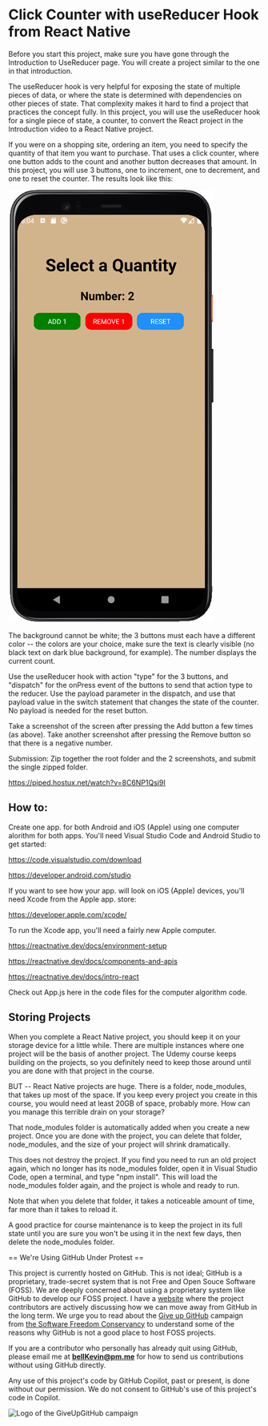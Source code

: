 # Click Counter with useReducer Hook from React Native

Before you start this project, make sure you have gone through the Introduction to UseReducer page. You will create a project similar to the one in that introduction.

The useReducer hook is very helpful for exposing the state of multiple pieces of data, or where the state is determined with dependencies on other pieces of state. That complexity makes it hard to find a project that practices the concept fully. In this project, you will use the useReducer hook for a single piece of state, a counter, to convert the React project in the Introduction video to a React Native project.

If you were on a shopping site, ordering an item, you need to specify the quantity of that item you want to purchase. That uses a click counter, where one button adds to the count and another button decreases that amount. In this project, you will use 3 buttons, one to increment, one to decrement, and one to reset the counter. The results look like this:

![clickReducer.PNG](https://github.com/bell-kevin/useReducerClickCounter/blob/main/clickReducer.PNG)

The background cannot be white; the 3 buttons must each have a different color -- the colors are your choice, make sure the text is clearly visible (no black text on dark blue background, for example). The number displays the current count.

Use the useReducer hook with action "type" for the 3 buttons, and "dispatch" for the onPress event of the buttons to send that action type to the reducer. Use the payload parameter in the dispatch, and use that payload value in the switch statement that changes the state of the counter. No payload is needed for the reset button.

Take a screenshot of the screen after pressing the Add button a few times (as above). Take another screenshot after pressing the Remove button so that there is a negative number. 

 

Submission: Zip together the root folder and the 2 screenshots, and submit the single zipped folder.

https://piped.hostux.net/watch?v=8C6NP1Qsi9I

## How to:

Create one app. for both Android and iOS (Apple) using one computer alorithm for both apps. You'll need Visual Studio Code and Android Studio to get started:

https://code.visualstudio.com/download

https://developer.android.com/studio

If you want to see how your app. will look on iOS (Apple) devices, you'll need Xcode from the Apple app. store:

https://developer.apple.com/xcode/

To run the Xcode app, you'll need a fairly new Apple computer.

https://reactnative.dev/docs/environment-setup

https://reactnative.dev/docs/components-and-apis

https://reactnative.dev/docs/intro-react

Check out App.js here in the code files for the computer algorithm code.

## Storing Projects

When you complete a React Native project, you should keep it on your storage device for a little while. There are multiple instances where one project will be the basis of another project. The Udemy course keeps building on the projects, so you definitely need to keep those around until you are done with that project in the course.

BUT -- React Native projects are huge. There is a folder, node_modules, that takes up most of the space. If you keep every project you create in this course, you would need at least 20GB of space, probably more. How can you manage this terrible drain on your storage?

That node_modules folder is automatically added when you create a new project. Once you are done with the project, you can delete that folder, node_modules, and the size of your project will shrink dramatically.

This does not destroy the project. If you find you need to run an old project again, which no longer has its node_modules folder, open it in Visual Studio Code, open a terminal, and type "npm install". This will load the node_modules folder again, and the project is whole and ready to run.

Note that when you delete that folder, it takes a noticeable amount of time, far more than it takes to reload it.

A good practice for course maintenance is to keep the project in its full state until you are sure you won't be using it in the next few days, then delete the node_modules folder.

== We're Using GitHub Under Protest ==

This project is currently hosted on GitHub.  This is not ideal; GitHub is a
proprietary, trade-secret system that is not Free and Open Souce Software
(FOSS).  We are deeply concerned about using a proprietary system like GitHub
to develop our FOSS project. I have a [website](https://bellKevin.me) where the
project contributors are actively discussing how we can move away from GitHub
in the long term.  We urge you to read about the [Give up GitHub](https://GiveUpGitHub.org) campaign 
from [the Software Freedom Conservancy](https://sfconservancy.org) to understand some of the reasons why GitHub is not 
a good place to host FOSS projects.

If you are a contributor who personally has already quit using GitHub, please
email me at **bellKevin@pm.me** for how to send us contributions without
using GitHub directly.

Any use of this project's code by GitHub Copilot, past or present, is done
without our permission.  We do not consent to GitHub's use of this project's
code in Copilot.

![Logo of the GiveUpGitHub campaign](https://sfconservancy.org/img/GiveUpGitHub.png)
